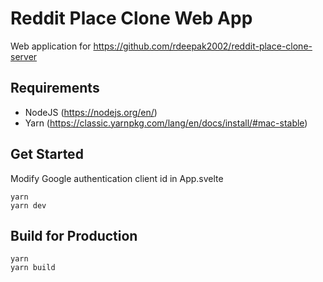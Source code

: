 # Reddit Place Clone Web App

Web application for https://github.com/rdeepak2002/reddit-place-clone-server

## Requirements
- NodeJS (https://nodejs.org/en/)
- Yarn (https://classic.yarnpkg.com/lang/en/docs/install/#mac-stable)

## Get Started

Modify Google authentication client id in App.svelte

```shell
yarn
yarn dev
```

## Build for Production

```shell
yarn
yarn build
```
